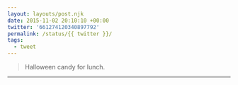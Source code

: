 ```yaml
---
layout: layouts/post.njk
date: 2015-11-02 20:10:10 +00:00
twitter: '661274120340897792'
permalink: /status/{{ twitter }}/
tags: 
  - tweet
---
```


> Halloween candy for lunch.

---
